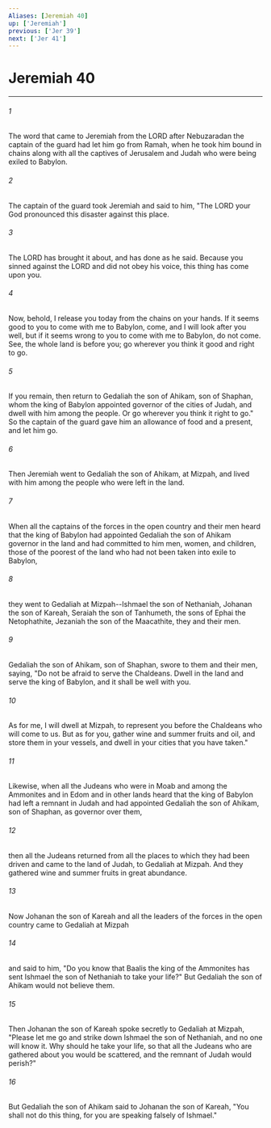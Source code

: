 ```yaml
---
Aliases: [Jeremiah 40]
up: ['Jeremiah']
previous: ['Jer 39']
next: ['Jer 41']
---
```

# Jeremiah 40
***



###### 1 
The word that came to Jeremiah from the LORD after Nebuzaradan the captain of the guard had let him go from Ramah, when he took him bound in chains along with all the captives of Jerusalem and Judah who were being exiled to Babylon. 

###### 2 
The captain of the guard took Jeremiah and said to him, "The LORD your God pronounced this disaster against this place. 

###### 3 
The LORD has brought it about, and has done as he said. Because you sinned against the LORD and did not obey his voice, this thing has come upon you. 

###### 4 
Now, behold, I release you today from the chains on your hands. If it seems good to you to come with me to Babylon, come, and I will look after you well, but if it seems wrong to you to come with me to Babylon, do not come. See, the whole land is before you; go wherever you think it good and right to go. 

###### 5 
If you remain, then return to Gedaliah the son of Ahikam, son of Shaphan, whom the king of Babylon appointed governor of the cities of Judah, and dwell with him among the people. Or go wherever you think it right to go." So the captain of the guard gave him an allowance of food and a present, and let him go. 

###### 6 
Then Jeremiah went to Gedaliah the son of Ahikam, at Mizpah, and lived with him among the people who were left in the land. 

###### 7 
When all the captains of the forces in the open country and their men heard that the king of Babylon had appointed Gedaliah the son of Ahikam governor in the land and had committed to him men, women, and children, those of the poorest of the land who had not been taken into exile to Babylon, 

###### 8 
they went to Gedaliah at Mizpah--Ishmael the son of Nethaniah, Johanan the son of Kareah, Seraiah the son of Tanhumeth, the sons of Ephai the Netophathite, Jezaniah the son of the Maacathite, they and their men. 

###### 9 
Gedaliah the son of Ahikam, son of Shaphan, swore to them and their men, saying, "Do not be afraid to serve the Chaldeans. Dwell in the land and serve the king of Babylon, and it shall be well with you. 

###### 10 
As for me, I will dwell at Mizpah, to represent you before the Chaldeans who will come to us. But as for you, gather wine and summer fruits and oil, and store them in your vessels, and dwell in your cities that you have taken." 

###### 11 
Likewise, when all the Judeans who were in Moab and among the Ammonites and in Edom and in other lands heard that the king of Babylon had left a remnant in Judah and had appointed Gedaliah the son of Ahikam, son of Shaphan, as governor over them, 

###### 12 
then all the Judeans returned from all the places to which they had been driven and came to the land of Judah, to Gedaliah at Mizpah. And they gathered wine and summer fruits in great abundance. 

###### 13 
Now Johanan the son of Kareah and all the leaders of the forces in the open country came to Gedaliah at Mizpah 

###### 14 
and said to him, "Do you know that Baalis the king of the Ammonites has sent Ishmael the son of Nethaniah to take your life?" But Gedaliah the son of Ahikam would not believe them. 

###### 15 
Then Johanan the son of Kareah spoke secretly to Gedaliah at Mizpah, "Please let me go and strike down Ishmael the son of Nethaniah, and no one will know it. Why should he take your life, so that all the Judeans who are gathered about you would be scattered, and the remnant of Judah would perish?" 

###### 16 
But Gedaliah the son of Ahikam said to Johanan the son of Kareah, "You shall not do this thing, for you are speaking falsely of Ishmael."
